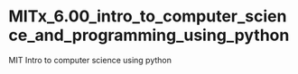 # MITx_6.00_intro_to_computer_science_and_programming_using_python
MIT Intro to computer science using python

